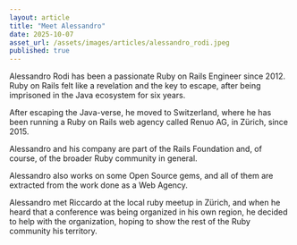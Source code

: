 ```yaml
---
layout: article
title: "Meet Alessandro"
date: 2025-10-07
asset_url: /assets/images/articles/alessandro_rodi.jpeg
published: true
---
```


Alessandro Rodi has been a passionate Ruby on Rails Engineer since 2012. Ruby on Rails felt like a revelation and the key to escape, after being imprisoned in the Java ecosystem for six years.

After escaping the Java-verse, he moved to Switzerland, where he has been running a Ruby on Rails web agency called Renuo AG, in Zürich, since 2015.

Alessandro and his company are part of the Rails Foundation and, of course, of the broader Ruby community in general.

Alessandro also works on some Open Source gems, and all of them are extracted from the work done as a Web Agency.

Alessandro met Riccardo at the local ruby meetup in Zürich, and when he heard that a conference was being organized in his own region, he decided to help with the organization, hoping to show the rest of the Ruby community his territory. 
